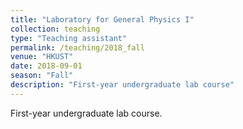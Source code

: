 ```yaml
---
title: "Laboratory for General Physics I"
collection: teaching
type: "Teaching assistant"
permalink: /teaching/2018_fall
venue: "HKUST"
date: 2018-09-01
season: "Fall"
description: "First-year undergraduate lab course"
---
```


First-year undergraduate lab course.